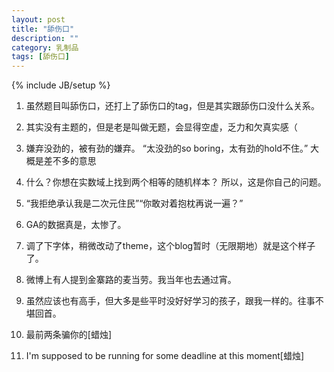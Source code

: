 ```yaml
---
layout: post
title: "舔伤口"
description: ""
category: 乳制品
tags: [舔伤口]
---
```

{% include JB/setup %}

1. 虽然题目叫舔伤口，还打上了舔伤口的tag，但是其实跟舔伤口没什么关系。

2. 其实没有主题的，但是老是叫做无题，会显得空虚，乏力和欠真实感（

3. 嫌弃没劲的，被有劲的嫌弃。
   “太没劲的so boring，太有劲的hold不住。”
   大概是差不多的意思
   
4. 什么？你想在实数域上找到两个相等的随机样本？
   所以，这是你自己的问题。

5. “我拒绝承认我是二次元住民”“你敢对着抱枕再说一遍？”

6. GA的数据真是，太惨了。

7. 调了下字体，稍微改动了theme，这个blog暂时（无限期地）就是这个样子了。



9. 微博上有人提到金寨路的麦当劳。我当年也去通过宵。

10. 虽然应该也有高手，但大多是些平时没好好学习的孩子，跟我一样的。往事不堪回首。 

8. 最前两条骗你的[蜡烛]

7. I'm supposed to be running for some deadline at this moment[蜡烛]

